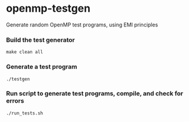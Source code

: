 # openmp-testgen
Generate random OpenMP test programs, using EMI principles

### Build the test generator
`make clean all`

### Generate a test program
`./testgen`

### Run script to generate test programs, compile, and check for errors
`./run_tests.sh`
